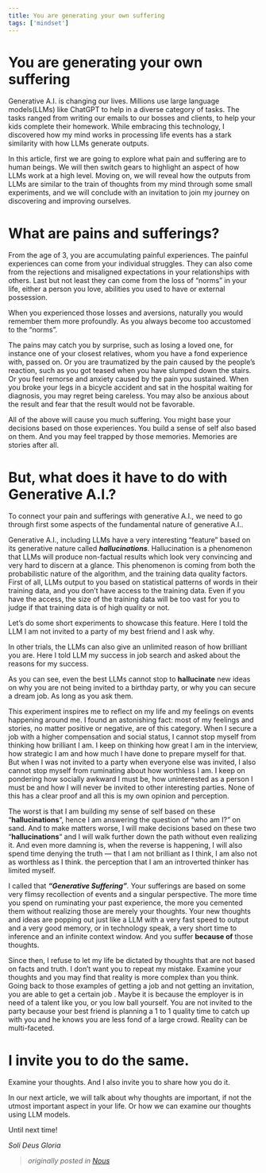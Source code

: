 ```yaml
---
title: You are generating your own suffering
tags: ['mindset']
---
```

# You are generating your own suffering

Generative A.I. is changing our lives. Millions use large language models(LLMs) like ChatGPT to help in a diverse category of tasks. The tasks ranged from writing our emails to our bosses and clients, to help your kids complete their homework. While embracing this technology, I discovered how my mind works in processing life events has a stark similarity with how LLMs generate outputs.

In this article, first we are going to explore what pain and suffering are to human beings. We will then switch gears to highlight an aspect of how LLMs work at a high level. Moving on, we will reveal how the outputs from LLMs are similar to the train of thoughts from my mind through some small experiments, and we will conclude with an invitation to join my journey on discovering and improving ourselves.

# What are pains and sufferings?

From the age of 3, you are accumulating painful experiences. The painful experiences can come from your individual struggles. They can also come from the rejections and misaligned expectations in your relationships with others. Last but not least they can come from the loss of “norms” in your life, either a person you love, abilities you used to have or external possession.

When you experienced those losses and aversions, naturally you would remember them more profoundly. As you always become too accustomed to the “norms”.

The pains may catch you by surprise, such as losing a loved one, for instance one of your closest relatives, whom you have a fond experience with, passed on. Or you are traumatized by the pain caused by the people’s reaction, such as you got teased when you have slumped down the stairs. Or you feel remorse and anxiety caused by the pain you sustained. When you broke your legs in a bicycle accident and sat in the hospital waiting for diagnosis, you may regret being careless. You may also be anxious about the result and fear that the result would not be favorable.

All of the above will cause you much suffering. You might base your decisions based on those experiences. You build a sense of self also based on them. And you may feel trapped by those memories. Memories are stories after all.

# But, what does it have to do with Generative A.I.?

To connect your pain and sufferings with generative A.I., we need to go through first some aspects of the fundamental nature of generative A.I..

Generative A.I., including LLMs have a very interesting “feature” based on its generative nature called ***hallucinations***. Hallucination is a phenomenon that LLMs will produce non-factual results which look very convincing and very hard to discern at a glance. This phenomenon is coming from both the probabilistic nature of the algorithm, and the training data quality factors. First of all, LLMs output to you based on statistical patterns of words in their training data, and you don’t have access to the training data. Even if you have the access, the size of the training data will be too vast for you to judge if that training data is of high quality or not.

Let’s do some short experiments to showcase this feature. Here I told the LLM I am not invited to a party of my best friend and I ask why.

In other trials, the LLMs can also give an unlimited reason of how brilliant you are. Here I told LLM my success in job search and asked about the reasons for my success.

As you can see, even the best LLMs cannot stop to **hallucinate** new ideas on why you are not being invited to a birthday party, or why you can secure a dream job. As long as you ask them.

This experiment inspires me to reflect on my life and my feelings on events happening around me. I found an astonishing fact: most of my feelings and stories, no matter positive or negative, are of this category. When I secure a job with a higher compensation and social status, I cannot stop myself from thinking how brilliant I am. I keep on thinking how great I am in the interview, how strategic I am and how much I have done to prepare myself for that. But when I was not invited to a party when everyone else was invited, I also cannot stop myself from ruminating about how worthless I am. I keep on pondering how socially awkward I must be, how uninterested as a person I must be and how I will never be invited to other interesting parties. None of this has a clear proof and all this is my own opinion and perception.

The worst is that I am building my sense of self based on these “**hallucinations**“, hence I am answering the question of “who am I?” on sand. And to make matters worse, I will make decisions based on these two “**hallucinations**“ and I will walk further down the path without even realizing it. And even more damning is, when the reverse is happening, I will also spend time denying the truth — that I am not brilliant as I think, I am also not as worthless as I think. the perception that I am an introverted thinker has limited myself.

I called that ***“Generative Suffering”**.* Your sufferings are based on some very flimsy recollection of events and a singular perspective. The more time you spend on ruminating your past experience, the more you cemented them without realizing those are merely your thoughts. Your new thoughts and ideas are popping out just like a LLM with a very fast speed to output and a very good memory, or in technology speak, a very short time to inference and an infinite context window. And you suffer **because of** those thoughts.

Since then, I refuse to let my life be dictated by thoughts that are not based on facts and truth. I don’t want you to repeat my mistake. Examine your thoughts and you may find that reality is more complex than you think. Going back to those examples of getting a job and not getting an invitation, you are able to get a certain job . Maybe it is because the employer is in need of a talent like you, or you low ball yourself. You are not invited to the party because your best friend is planning a 1 to 1 quality time to catch up with you and he knows you are less fond of a large crowd. Reality can be multi-faceted.

# I invite you to do the same.

Examine your thoughts. And I also invite you to share how you do it.

In our next article, we will talk about why thoughts are important, if not the utmost important aspect in your life. Or how we can examine our thoughts using LLM models.

Until next time\!

*Soli Deus Gloria*

> _originally posted in [Nous](https://nousone.substack.com/p/you-are-generating-your-own-suffering?r=iqxi6)_
